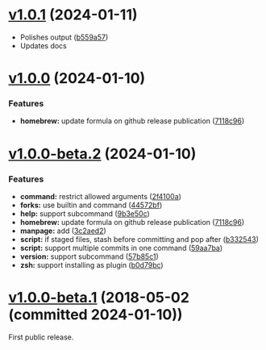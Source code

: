 # [v1.0.1](https://github.com/olets/git-random/compare/v1.0.0...v1.0.1) (2024-01-11)

- Polishes output ([b559a57](https://github.com/olets/git-random/commit/b559a57f1ef4b47f1bc69132542da4d1f46adfe6))
- Updates docs



# [v1.0.0](https://github.com/olets/git-random/compare/v1.0.0-beta.2) (2024-01-10)


### Features

* **homebrew:** update formula on github release publication ([7118c96](https://github.com/olets/git-random/commit/7118c96b61834e7a243e046c78c3ef82ab2ed629))



# [v1.0.0-beta.2](https://github.com/olets/git-random/compare/v1.0.0-beta.1...v1.0.0-beta.2) (2024-01-10)


### Features

* **command:** restrict allowed arguments ([2f4100a](https://github.com/olets/git-random/commit/2f4100a423e2fcd7c965cd76d7196c37633a9971))
* **forks:** use builtin and command ([44572bf](https://github.com/olets/git-random/commit/44572bfa0c180a35f71055afa8dcfea2f249a214))
* **help:** support subcommand ([9b3e50c](https://github.com/olets/git-random/commit/9b3e50c4b82f9cbf748660fc5ba29371fd2581a6))
* **homebrew:** update formula on github release publication ([7118c96](https://github.com/olets/git-random/commit/7118c96b61834e7a243e046c78c3ef82ab2ed629))
* **manpage:** add ([3c2aed2](https://github.com/olets/git-random/commit/3c2aed2a476fab2acc7920a22d7ac3c7a38dad5e))
* **script:** if staged files, stash before committing and pop after ([b332543](https://github.com/olets/git-random/commit/b332543231792b35813cc958f21268968c1f9dd3))
* **script:** support multiple commits in one command ([59aa7ba](https://github.com/olets/git-random/commit/59aa7baf08f980bd4bbe2e3a63e05a1034fa4088))
* **version:** support subcommand ([57b85c1](https://github.com/olets/git-random/commit/57b85c1125fd2c107803bd90f7dae76592f4b456))
* **zsh:** support installing as plugin ([b0d79bc](https://github.com/olets/git-random/commit/b0d79bcdc66ed85d98c2224b01524e4b4c059ae5))



# [v1.0.0-beta.1](https://github.com/olets/git-random/compare/initial...v1.0.0-beta.1) (2018-05-02 (committed 2024-01-10))

First public release.
